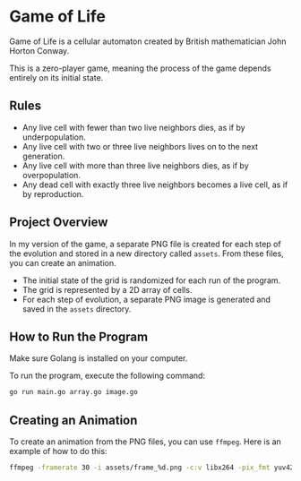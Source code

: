 # Game of Life

Game of Life is a cellular automaton created by British mathematician John Horton Conway.

This is a zero-player game, meaning the process of the game depends entirely on its initial state.

  

## Rules

- Any live cell with fewer than two live neighbors dies, as if by underpopulation.
- Any live cell with two or three live neighbors lives on to the next generation.
- Any live cell with more than three live neighbors dies, as if by overpopulation.
- Any dead cell with exactly three live neighbors becomes a live cell, as if by reproduction.

  

## Project Overview

In my version of the game, a separate PNG file is created for each step of the evolution and stored in a new directory called `assets`. From these files, you can create an animation.

- The initial state of the grid is randomized for each run of the program.
- The grid is represented by a 2D array of cells.
- For each step of evolution, a separate PNG image is generated and saved in the `assets` directory.


## How to Run the Program

Make sure Golang is installed on your computer.

To run the program, execute the following command:

  

```bash
go run main.go array.go image.go
```
## Creating an Animation

To  create  an  animation  from  the  PNG  files,  you  can  use  `ffmpeg`.  Here  is  an  example  of  how  to  do  this:
```bash
ffmpeg -framerate 30 -i assets/frame_%d.png -c:v libx264 -pix_fmt yuv420p game-of-life.mp4
```
